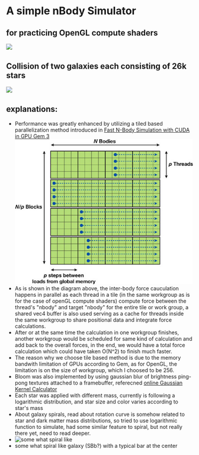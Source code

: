A simple nBody Simulator
==================

## for practicing OpenGL compute shaders

![](imgs/galaxy.gif)

## Collision of two galaxies each consisting of 26k stars

![](imgs/galaxycollision.gif)

## explanations:

- Performance was greatly enhanced by utilizing a tiled based parallelization method introduced in [Fast N-Body Simulation with CUDA in GPU Gem 3](https://developer.nvidia.com/gpugems/gpugems3/part-v-physics-simulation/chapter-31-fast-n-body-simulation-cuda)
 ![](imgs/gem1.jpg)
- As is shown in the diagram above, the inter-body force cauculation happens in parallel as each thread in a tile (in the same workgroup as is for the case of openGL compute shaders) compute force between the thread's "nbody" and target "nbody" for the entire tile or work group, 
a shared vec4 buffer is also used serving as a cache for threads inside the same workgroup to share positional data and integrate force calculations.
- After or at the same time the calculation in one workgroup finishes, another workgroup would be scheduled for same kind of calculation and add back to the overall forces, in the end, we would have a total force calculation which could have taken O(N^2) to finish much faster.
- The reason why we choose tile based method is due to the memory bandwith limitation of GPUs according to Gem, as for OpenGL, the limitation is on the size of workgroup, which I choosed to be 256.
- Bloom was also implemented by using gaussian blur of brightness ping-pong textures attached to a framebuffer, referecned [online Gaussian Kernel Calculator](http://dev.theomader.com/gaussian-kernel-calculator/)
- Each star was applied with different mass, currently is following a logarithmic distribution, and star size and color varies according to star's mass
- About galaxy spirals, read about rotation curve is somehow related to star and dark matter mass distributions, so tried to use logarithmic function to simulate, had some similar feature to spiral, but not really there yet, need to read deeper.
- ![some what spiral like](imgs/spiral.gif)
- some what spiral like galaxy (SBb?) with a typical bar at the center